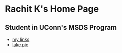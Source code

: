 # Rachit K's Home Page
## Student in UConn's MSDS Program
- [my links](https://linktr.ee/rachxt)
- [lake pic](DSC_0252.JPG)
